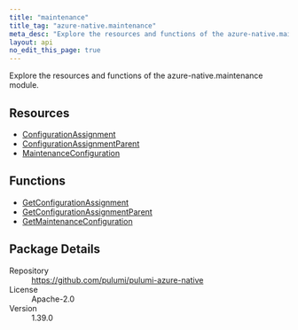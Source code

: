 ```yaml
---
title: "maintenance"
title_tag: "azure-native.maintenance"
meta_desc: "Explore the resources and functions of the azure-native.maintenance module."
layout: api
no_edit_this_page: true
---
```


<!-- WARNING: this file was generated by Pulumi Docs Generator. -->
<!-- Do not edit by hand unless you're certain you know what you are doing! -->

Explore the resources and functions of the azure-native.maintenance module.

<h2 id="resources">Resources</h2>
<ul class="api">
    <li><a href="configurationassignment" title="ConfigurationAssignment"><span class="api-symbol api-symbol--resource"></span>ConfigurationAssignment</a></li>
    <li><a href="configurationassignmentparent" title="ConfigurationAssignmentParent"><span class="api-symbol api-symbol--resource"></span>ConfigurationAssignmentParent</a></li>
    <li><a href="maintenanceconfiguration" title="MaintenanceConfiguration"><span class="api-symbol api-symbol--resource"></span>MaintenanceConfiguration</a></li>
</ul>

<h2 id="functions">Functions</h2>
<ul class="api">
    <li><a href="getconfigurationassignment" title="GetConfigurationAssignment"><span class="api-symbol api-symbol--function"></span>GetConfigurationAssignment</a></li>
    <li><a href="getconfigurationassignmentparent" title="GetConfigurationAssignmentParent"><span class="api-symbol api-symbol--function"></span>GetConfigurationAssignmentParent</a></li>
    <li><a href="getmaintenanceconfiguration" title="GetMaintenanceConfiguration"><span class="api-symbol api-symbol--function"></span>GetMaintenanceConfiguration</a></li>
</ul>

<h2 id="package-details">Package Details</h2>
<dl class="package-details">
	<dt>Repository</dt>
	<dd><a href="https://github.com/pulumi/pulumi-azure-native">https://github.com/pulumi/pulumi-azure-native</a></dd>
	<dt>License</dt>
	<dd>Apache-2.0</dd>
	<dt>Version</dt>
	<dd>1.39.0</dd>
</dl>

